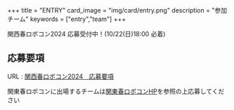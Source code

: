 +++
title = "ENTRY"
card_image =  "img/card/entry.png"
description = "参加チーム"
keywords = ["entry","team"]
+++

<!-- 2023年大会は終了しました.  
2024年大会の応募要項公開をお待ち下さい． -->

関西春ロボコン2024 応募受付中！(10/22(日)18:00 必着)
## 応募要項

URL : [関西春ロボコン2024　応募要項](https://drive.google.com/file/d/1VG88H_kp5puaQSH57iWJIBTchu-74Rf2/view?usp=sharing)

関東春ロボコンに出場するチームは[関東春ロボコンHP](https://kantouharurobo.com/haru/)を参照の上応募してください


<!-- ### エントリーチーム一覧 -->
<!-- {{< mdtable class = "simple-table" >}}
| チーム名 | 読みガナ | 学校名 |
| -------- | -------- | ------ ||
| Robohan           | ロボハン                       | 大阪大学                         |
| 高松玩具          | タカマツガング                 | 香川高等専門学校 高松キャンパス  |
| まごころ屋        | マゴコロヤ                     | 香川高等専門学校 高松キャンパス  |
| 京大機械研究会    | キョウダイキカイケンキュウカイ | 京都大学                         |
| 新学期応援セール📣 | シンガッキオウエンセール       | 京都工芸繊維大学                 |
| トイトイ          | トイトイ                       | 京都工芸繊維大学                 |
| ToniRobo          | トニロボ                       | 富山大学                         |
| DRC               | ディーアールシー               | 同志社大学                       |
| ロボコン工房      | ロボコンコウボウ               | 名古屋工業大学                   |
| Challen           | カレン                         | 舞鶴工業高等専門学校             |
| ゆーでぃー        | ユーディー                     | 舞鶴工業高等専門学校             |
| M3RC              | エムキューブアールシー         | 三重大学                         |
| Scramble Cube     | スクランブルジュニア キュウブ  | 次世代ロボットエンジニア支援機構 |
| Scramble Fly      | スクランブルジュニア フライ    | 次世代ロボットエンジニア支援機構 |
{{< /mdtable >}} -->
